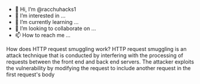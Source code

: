 - 👋 Hi, I’m @racchuhacks1
- 👀 I’m interested in ...
- 🌱 I’m currently learning ...
- 💞️ I’m looking to collaborate on ...
- 📫 How to reach me ...

<!---
racchuhacks1/racchuhacks1 is a ✨ special ✨ repository because its `README.md` (this file) appears on your GitHub profile.
You can click the Preview link to take a look at your changes.
--->

How does HTTP request smuggling work?
HTTP request smuggling is an attack technique that is conducted by interfering with the processing of requests between the front end and back end servers. The attacker exploits the vulnerability by modifying the request to include another request in the first request's body
